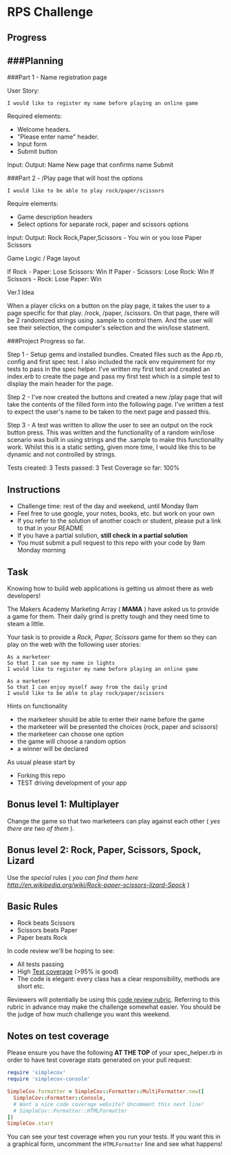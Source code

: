 # RPS Challenge

## Progress

###Planning
------------

###Part 1 - Name registration page

User Story:
```
I would like to register my name before playing an online game
```

Required elements:

- Welcome headers.
- "Please enter name" header.
- Input form
- Submit button

Input:        Output:
Name          New page that confirms name
Submit

###Part 2 - /Play page that will host the options
```
I would like to be able to play rock/paper/scissors
```

Require elements:

- Game description headers
- Select options for separate rock, paper and scissors options

Input:      Output:
Rock        Rock,Paper,Scissors - You win or you lose
Paper
Scissors


Game Logic / Page layout

If Rock -       Paper: Lose
                Scissors: Win
If Paper -      Scissors: Lose
                Rock: Win
If Scissors -   Rock: Lose
                Paper: Win

Ver.1 Idea

When a player clicks on a button on the play page, it takes the user to a page specific for that play. /rock, /paper, /scissors.
On that page, there will be 2 randomized strings using .sample to control them. And the user will see their selection, the computer's selection and the win/lose statment.


###Project Progress so far.

Step 1 - Setup gems and installed bundles. Created files such as the App.rb, config and first spec test. I also included the rack env requirement for my tests to pass in the spec helper.
I've written my first test and created an index.erb to create the page and pass my first test which is a simple test to display the main header for the page.

Step 2 - I've now created the buttons and created a new /play page that will take the contents of the filled form into the following page. I've written a test to expect the user's name to be taken to the next page and passed this.

Step 3 - A test was written to allow the user to see an output on the rock button press. This was written and the functionality of a random win/lose scenario was built in using strings and the .sample to make this functionality work. Whilst this is a static setting, given more time, I would like this to be dynamic and not controlled by strings.


Tests created: 3
Tests passed: 3
Test Coverage so far: 100%

Instructions
-------

* Challenge time: rest of the day and weekend, until Monday 9am
* Feel free to use google, your notes, books, etc. but work on your own
* If you refer to the solution of another coach or student, please put a link to that in your README
* If you have a partial solution, **still check in a partial solution**
* You must submit a pull request to this repo with your code by 9am Monday morning

Task
----

Knowing how to build web applications is getting us almost there as web developers!

The Makers Academy Marketing Array ( **MAMA** ) have asked us to provide a game for them. Their daily grind is pretty tough and they need time to steam a little.

Your task is to provide a _Rock, Paper, Scissors_ game for them so they can play on the web with the following user stories:

```
As a marketeer
So that I can see my name in lights
I would like to register my name before playing an online game

As a marketeer
So that I can enjoy myself away from the daily grind
I would like to be able to play rock/paper/scissors
```

Hints on functionality

- the marketeer should be able to enter their name before the game
- the marketeer will be presented the choices (rock, paper and scissors)
- the marketeer can choose one option
- the game will choose a random option
- a winner will be declared


As usual please start by

* Forking this repo
* TEST driving development of your app


## Bonus level 1: Multiplayer

Change the game so that two marketeers can play against each other ( _yes there are two of them_ ).

## Bonus level 2: Rock, Paper, Scissors, Spock, Lizard

Use the _special_ rules ( _you can find them here http://en.wikipedia.org/wiki/Rock-paper-scissors-lizard-Spock_ )

## Basic Rules

- Rock beats Scissors
- Scissors beats Paper
- Paper beats Rock

In code review we'll be hoping to see:

* All tests passing
* High [Test coverage](https://github.com/makersacademy/course/blob/master/pills/test_coverage.md) (>95% is good)
* The code is elegant: every class has a clear responsibility, methods are short etc.

Reviewers will potentially be using this [code review rubric](docs/review.md).  Referring to this rubric in advance may make the challenge somewhat easier.  You should be the judge of how much challenge you want this weekend.

Notes on test coverage
----------------------

Please ensure you have the following **AT THE TOP** of your spec_helper.rb in order to have test coverage stats generated
on your pull request:

```ruby
require 'simplecov'
require 'simplecov-console'

SimpleCov.formatter = SimpleCov::Formatter::MultiFormatter.new([
  SimpleCov::Formatter::Console,
  # Want a nice code coverage website? Uncomment this next line!
  # SimpleCov::Formatter::HTMLFormatter
])
SimpleCov.start
```

You can see your test coverage when you run your tests. If you want this in a graphical form, uncomment the `HTMLFormatter` line and see what happens!
